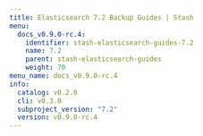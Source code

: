 ```yaml
---
title: Elasticsearch 7.2 Backup Guides | Stash
menu:
  docs_v0.9.0-rc.4:
    identifier: stash-elasticsearch-guides-7.2
    name: 7.2
    parent: stash-elasticsearch-guides
    weight: 70
menu_name: docs_v0.9.0-rc.4
info:
  catalog: v0.2.0
  cli: v0.3.0
  subproject_version: "7.2"
  version: v0.9.0-rc.4
---
```


